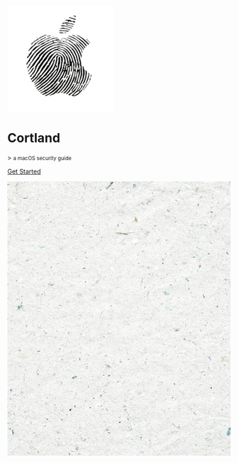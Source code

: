

![logo](images/apple-print.png)

<h1>Cortland </h1>
> <small>a macOS security guide</small>

[Get Started](#introduction)

<!-- background image -->
![Background](images/bg.jpg)

